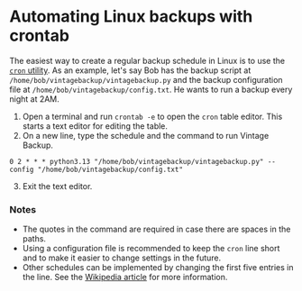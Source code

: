 # Automating Linux backups with crontab

The easiest way to create a regular backup schedule in Linux is to use the [`cron` utility](https://en.wikipedia.org/wiki/Cron).
As an example, let's say Bob has the backup script at `/home/bob/vintagebackup/vintagebackup.py` and the backup configuration file at `/home/bob/vintagebackup/config.txt`. He wants to run a backup every night at 2AM.

1. Open a terminal and run `crontab -e` to open the `cron` table editor.
This starts a text editor for editing the table.
2. On a new line, type the schedule and the command to run Vintage Backup.
```
0 2 * * * python3.13 "/home/bob/vintagebackup/vintagebackup.py" --config "/home/bob/vintagebackup/config.txt"
```
3. Exit the text editor.

### Notes

- The quotes in the command are required in case there are spaces in the paths.
- Using a configuration file is recommended to keep the `cron` line short and to make it easier to change settings in the future.
- Other schedules can be implemented by changing the first five entries in the line.
See the [Wikipedia article](https://en.wikipedia.org/wiki/Cron) for more information.
